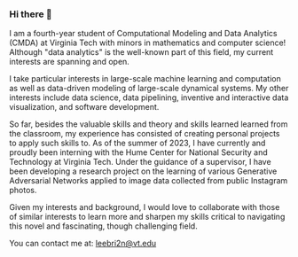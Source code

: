 ### Hi there 👋

I am a fourth-year student of Computational Modeling and Data Analytics (CMDA) at Virginia Tech with minors in mathematics and computer science! Although "data analytics" is the well-known part of this field, my current interests are spanning and open. 

I take particular interests in large-scale machine learning and computation as well as data-driven modeling of large-scale dynamical systems. My other interests include data science, data pipelining, inventive and interactive data visualization, and software development.

So far, besides the valuable skills and theory and skills learned learned from the classroom, my experience has consisted of creating personal projects to apply such skills to. As of the summer of 2023, I have currently and proudly been interning with the Hume Center for National Security and Technology at Virginia Tech. Under the guidance of a supervisor, I have been developing a research project on the learning of various Generative Adversarial Networks applied to image data collected from public Instagram photos.

Given my interests and background, I would love to collaborate with those of similar interests to learn more and sharpen my skills critical to navigating this novel and fascinating, though challenging field.

You can contact me at:
leebri2n@vt.edu
<!--
**leebri2n/leebri2n** is a ✨ _special_ ✨ repository because its `README.md` (this file) appears on your GitHub profile.

Here are some ideas to get you started:

- 🔭 I’m currently working on ...
- 🌱 I’m currently learning ...
- 👯 I’m looking to collaborate on ...
- 🤔 I’m looking for help with ...
- 💬 Ask me about ...
- 📫 How to reach me: ...
- 😄 Pronouns: ...
- ⚡ Fun fact: ...
-->
